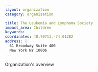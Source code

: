 ```yaml
---
layout: organization
category: organization

title: The Leukemia and Lymphoma Society
impact_area: Children
keywords: 
coordinates: 40.70711,-74.01282
address: |
  61 Broadway Suite 400
  New York NY 10006
---
```

Organization's overview
